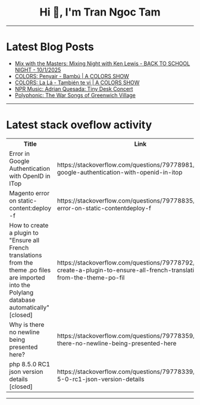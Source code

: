 <h1 align="center">Hi 👋, I'm Tran Ngoc Tam</h1>

---

# Latest Blog Posts 
<!-- BLOG-POST-LIST:START -->
- [Mix with the Masters: Mixing Night with Ken Lewis - BACK TO SCHOOL NIGHT - 10/1/2025](https://dev.to/music_youtube/mix-with-the-masters-mixing-night-with-ken-lewis-back-to-school-night-1012025-1ob8)
- [COLORS: Penyair - Bambú | A COLORS SHOW](https://dev.to/music_youtube/colors-penyair-bambu-a-colors-show-1f1g)
- [COLORS: La Lá - También te vi | A COLORS SHOW](https://dev.to/music_youtube/colors-la-la-tambien-te-vi-a-colors-show-48o5)
- [NPR Music: Adrian Quesada: Tiny Desk Concert](https://dev.to/music_youtube/npr-music-adrian-quesada-tiny-desk-concert-2jod)
- [Polyphonic: The War Songs of Greenwich Village](https://dev.to/music_youtube/polyphonic-the-war-songs-of-greenwich-village-24k0)
<!-- BLOG-POST-LIST:END -->

---

# Latest stack oveflow activity
<table>
  <tr><th>Title</th><th>Link</th></tr>
  <!-- STACKOVERFLOW:START --><tr><td>Error in Google Authentication with OpenID in ITop</td><td>https://stackoverflow.com/questions/79778981/error-in-google-authentication-with-openid-in-itop</td></tr><tr><td>Magento error on static-content:deploy -f</td><td>https://stackoverflow.com/questions/79778835/magento-error-on-static-contentdeploy-f</td></tr><tr><td>How to create a plugin to &quot;Ensure all French translations from the theme .po files are imported into the Polylang database automatically&quot; [closed]</td><td>https://stackoverflow.com/questions/79778792/how-to-create-a-plugin-to-ensure-all-french-translations-from-the-theme-po-fil</td></tr><tr><td>Why is there no newline being presented here?</td><td>https://stackoverflow.com/questions/79778359/why-is-there-no-newline-being-presented-here</td></tr><tr><td>php 8.5.0 RC1 json version details [closed]</td><td>https://stackoverflow.com/questions/79778339/php-8-5-0-rc1-json-version-details</td></tr><!-- STACKOVERFLOW:END -->
</table>

---


